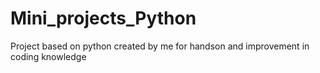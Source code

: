 # Mini_projects_Python
Project based on python created by me for handson and improvement in coding knowledge
